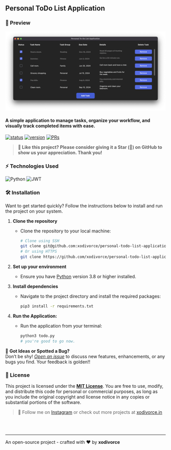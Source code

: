 ## Personal ToDo List Application

### 👀 Preview
<img src="./images/personal-todo-list-application-preview.png">

#### A simple application to manage tasks, organize your workflow, and visually track completed items with ease.

[![status](https://img.shields.io/badge/status-active-brightgreen.svg?style=flat)](https://github.com/xodivorce/personal-todo-list-application/)
[![version](https://img.shields.io/badge/version-v1.0.6-yellow.svg?style=flat)](https://github.com/xodivorce/personal-todo-list-application/)
[![PRs](https://img.shields.io/badge/PRs-welcome-blue.svg?style=flat)](https://github.com/xodivorce/personal-todo-list-application/)

> **🥰 Like this project? Please consider giving it a Star (🌟) on GitHub to show us your appreciation. Thank you!**

### ⚡️ Technologies Used
![Python](https://img.shields.io/badge/python-3670A0?style=for-the-badge&logo=python&logoColor=ffdd54)
![JWT](https://img.shields.io/badge/JWT-black?style=for-the-badge&logo=JSON%20web%20tokens)

### 🛠️ Installation
   Want to get started quickly? Follow the instructions below to install and run the project on your system.

1. **Clone the repository**
   - Clone the repository to your local machine:
     ```bash
     # Clone using SSH
     git clone git@github.com:xodivorce/personal-todo-list-application.git
     # Or using HTTPS
     git clone https://github.com/xodivorce/personal-todo-list-application.git
     ```

2. **Set up your environment**
   - Ensure you have [Python](https://www.python.org/downloads/) version 3.8 or higher installed.

3. **Install dependencies**
   - Navigate to the project directory and install the required packages:
     ```bash
     pip3 install -r requirements.txt
     ```

4. **Run the Application:**
   - Run the application from your terminal:
     ```bash
     python3 todo.py
     # you're good to go now.
     ```

🐞 **Got Ideas or Spotted a Bug?**  
   Don’t be shy! [*Open an issue*](https://github.com/xodivorce/personal-todo-list-application/issues) to discuss new features, enhancements, or any bugs you find. Your feedback is golden!!

### 📄 License
   This project is licensed under the [**MIT License**](LICENSE.txt). You are free to use, modify, and distribute this code for personal or commercial purposes, as long as you include the original copyright and license notice in any copies or substantial portions of the software.

> 🧠 Follow me on [Instagram](https://www.instagram.com/xodivorce) or check out more projects at [xodivorce.in](https://www.xodivorce.in)

<br></br>

****

An open-source project - crafted with ❤️ by **xodivorce**